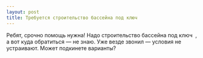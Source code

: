 ```yaml
---
layout: post 
title: Требуется строительство бассейна под ключ ‌ ‌ 
--- 
```

Ребят, срочно помощь нужна! Надо строительство бассейна под ключ ‌ ‌, а вот куда обратиться — не знаю. Уже везде звонил — условия не устраивают. Может подкинете варианты?
